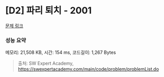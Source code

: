 # [D2] 파리 퇴치 - 2001 

[문제 링크](https://swexpertacademy.com/main/code/problem/problemDetail.do?contestProbId=AV5PzOCKAigDFAUq) 

### 성능 요약

메모리: 21,508 KB, 시간: 154 ms, 코드길이: 1,267 Bytes



> 출처: SW Expert Academy, https://swexpertacademy.com/main/code/problem/problemList.do